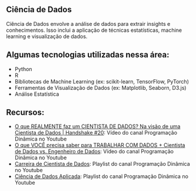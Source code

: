 ## Ciência de Dados

Ciência de Dados envolve a análise de dados para extrair insights e conhecimentos. Isso inclui a aplicação de técnicas estatísticas, machine learning e visualização de dados.

## Algumas tecnologias utilizadas nessa área:

-   Python
-   R
-   Bibliotecas de Machine Learning (ex: scikit-learn, TensorFlow, PyTorch)
-   Ferramentas de Visualização de Dados (ex: Matplotlib, Seaborn, D3.js)
-   Análise Estatística

## Recursos:

-   [O que REALMENTE faz um CIENTISTA DE DADOS? Na visão de uma Cientista de Dados | Handshake #20](https://www.youtube.com/watch?v=ZQUwSX3Sk4Y&list=PL5TJqBvpXQv5UEjv4Wot5KaJ98jEFXBAK&index=5): Vídeo do canal Programação Dinâmica no Youtube
-   [O que VOCÊ precisa saber para TRABALHAR COM DADOS + Cientista de Dados vs. Engenheiro de Dados](https://www.youtube.com/watch?v=i97uq6AsB5o): Vídeo do canal Programação Dinâmica no Youtube
-   [Carreira de Cientista de Dados](https://www.youtube.com/playlist?list=PL5TJqBvpXQv5UEjv4Wot5KaJ98jEFXBAK): Playlist do canal Programação Dinâmica no Youtube
-   [Ciência de Dados Aplicada](https://www.youtube.com/playlist?list=PL5TJqBvpXQv78JrStmN5qp6xoEBT_-3zO): Playlist do canal Programação Dinâmica no Youtube
